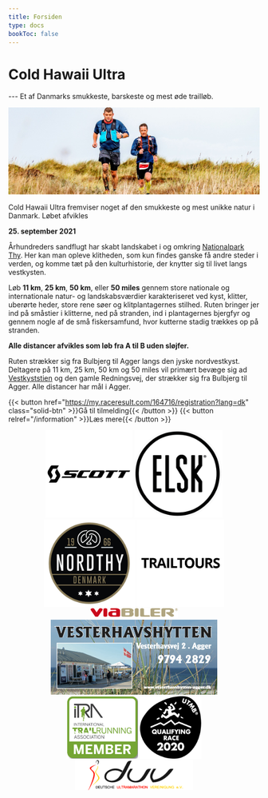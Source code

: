 ```yaml
---
title: Forsiden
type: docs
bookToc: false
---
```


# Cold Hawaii Ultra
--- Et af Danmarks smukkeste, barskeste og mest øde trailløb.

![Forsiden1](/images/front19.jpg)

<!-- {{< hint info >}} -->
<!-- <a href="./2020_deltagerbrev.pdf" target="_blank">Deltagerbrev for Cold Hawaii Ultra 2020 kan downloads her.</a> -->
<!-- {{< /hint >}} -->
<!-- {{< hint info >}} -->
<!-- <a href="https://my.raceresult.com/145353/results?lang=dk" target="_blank">Løbende resultater fra CHU 2020 tilgås via dette link.</a> -->
<!-- {{< /hint >}} -->

Cold Hawaii Ultra fremviser noget af den smukkeste og mest unikke natur i
Danmark. Løbet afvikles

**25. september 2021**

Århundreders sandflugt har skabt landskabet i og omkring [Nationalpark
Thy](https://nationalparkthy.dk/). Her kan man opleve klitheden, som kun findes
ganske få andre steder i verden, og komme tæt på den kulturhistorie, der knytter
sig til livet langs vestkysten.

Løb **11 km**, **25 km**, **50 km**, eller **50 miles** gennem
store nationale og internationale natur- og landskabsværdier karakteriseret ved
kyst, klitter, uberørte heder, store rene søer og klitplantagernes
stilhed. Ruten bringer jer ind på småstier i klitterne, ned på stranden, ind i
plantagernes bjergfyr og gennem nogle af de små fiskersamfund, hvor kutterne
stadig trækkes op på stranden.

**Alle distancer afvikles som løb fra A til B uden sløjfer.**

Ruten strækker sig fra Bulbjerg til Agger langs den jyske nordvestkyst.
Deltagere på 11 km, 25 km, 50 km og 50 miles vil primært bevæge sig ad
[Vestkyststien](https://naturstyrelsen.dk/naturoplevelser/naturguider/vestkyststien/)
og den gamle Redningsvej, der strækker sig fra Bulbjerg til Agger. Alle
distancer har mål i Agger. <!-- Deltagere på 100 miles starter tæt ved Løkken og
vil foruden Vestkyststien --> <!-- benytte sig af Nordsøstien og --> <!--
[Hærvejsvandreruten](https://www.haervej.dk/). -->

{{< button href="https://my.raceresult.com/164716/registration?lang=dk" class="solid-btn" >}}Gå til tilmelding{{< /button >}}
{{< button relref="/information" >}}Læs mere{{< /button >}}




<!-- {{< hint danger >}} -->

<!-- **COVID-19 opdatering**: Som situationen ser ud i øjeblikket, så er der ingen -->
<!-- hindringer for afviklingen af Cold Hawaii Ultra 2020! -->

<!-- Ikke desto mindre, så har vi valgt at tage en række ekstra forholdsregler for at -->
<!-- mindske risikoen for smitte: -->

<!-- 1. Mundbind vil være påkrævet i alle busser til start for alle løbere og på alle -->
<!--    distancere; alle bedes medbringe dette. -->
<!-- 2. Ved alle depoter vil der være håndsprit, og genopfyldning af vand og energi -->
<!--    vil kun foretages af depotcrewet. -->
<!-- 3. Målzonen vil kun være tilgængelig for løbere. Vi appellerer familie, venner -->
<!--    og bekendte til at heppe fra sidelinjen ude på ruten i stedet. -->
<!-- 4. Løbere bedes forlade målzonen snarest muligt efter målgang: vi sørger for en -->
<!--    "to-go" forplejning, som man kan snuppe med i farten. -->

<!-- {{< /hint >}} -->

<center>
<a href="https://www.scott-sports.com" target="_blank"><img src="/scott-logo.png" height="175px" /></a>
<a href="https://www.elsk.com/" target="_blank"><img src="/logo_elsk.png" height="175px" /></a>
<a href="https://nordthy.com/" target="_blank"><img src="/nordthy.png" height="175px" /></a>
<a href="https://www.trailtours.dk/" target="_blank"><img src="/trailtours.png" width="175px" /></a>
<br>
<a href="https://www.viabiler.dk/afdelinger/silkeborg-ford-mazda-suzuki/" target="_blank"><img src="/viabiler.png" width="175px" /></a>
<br>
<a href="https://vesterhavshytten-agger.dk/" target="_blank"><img src="/logo_vesterhavshytten.png" height="150px" /></a>
<br>
<a href="https://i-tra.org/race/8691-2020" target="_blank"><img src="/itra_member.png" height="125px" /></a>
<a href="http://www.utmbmontblanc.com/" target="_blank"><img src="/logo_utmb_2020.png" height="125px" /></a>
<a href="http://d-u-v.org" target="_blank"><img src="/duv.gif" height="60px" /></a>
</center>

